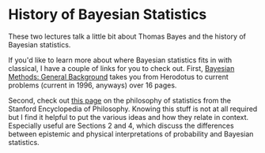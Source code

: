 # History of Bayesian Statistics

These two lectures talk a little bit about Thomas Bayes and the history of Bayesian statistics.

If you'd like to learn more about where Bayesian statistics fits in with classical, I have a couple of links for you to check out. First, [Bayesian Methods: General Background](https://bayes.wustl.edu/etj/articles/general.background.pdf) takes you from Herodotus to current problems (current in 1996, anyways) over 16 pages.

Second, check out [this page](https://plato.stanford.edu/entries/statistics/) on the philosophy of statistics from the Stanford Encyclopedia of Philosophy. Knowing this stuff is not at all required but I find it helpful to put the various ideas and how they relate in context. Especially useful are Sections 2 and 4, which discuss the differences between epistemic and physical interpretations of probability and Bayesian statistics.